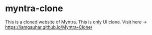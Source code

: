 # myntra-clone
This is a cloned website of Myntra. This is only UI clone.
Visit here -> https://iamgauhar.github.io/Myntra-Clone/

